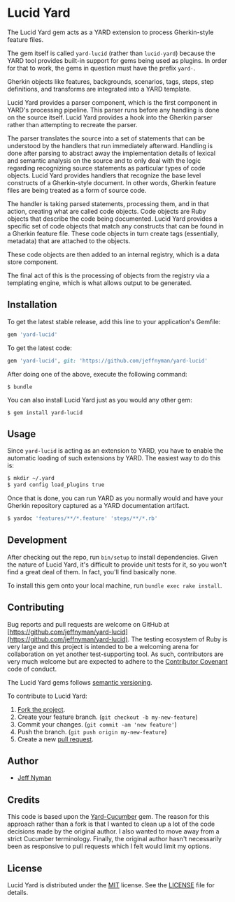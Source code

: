 # Lucid Yard

The Lucid Yard gem acts as a YARD extension to process Gherkin-style feature files.

The gem itself is called `yard-lucid` (rather than `lucid-yard`) because the YARD tool provides built-in support for gems being used as plugins. In order for that to work, the gems in question must have the prefix `yard-`.

Gherkin objects like features, backgrounds, scenarios, tags, steps, step definitions, and transforms are integrated into a YARD template.

Lucid Yard provides a parser component, which is the first component in YARD's processing pipeline. This parser runs before any handling is done on the source itself. Lucid Yard provides a hook into the Gherkin parser rather than attempting to recreate the parser.

The parser translates the source into a set of statements that can be understood by the handlers that run immediately afterward. Handling is done after parsing to abstract away the implementation details of lexical and semantic analysis on the source and to only deal with the logic regarding recognizing source statements as particular types of code objects. Lucid Yard provides handlers that recognize the base level constructs of a Gherkin-style document. In other words, Gherkin feature files are being treated as a form of source code.

The handler is taking parsed statements, processing them, and in that action, creating what are called code objects. Code objects are Ruby objects that describe the code being documented. Lucid Yard provides a specific set of code objects that match any constructs that can be found in a Gherkin feature file. These code objects in turn create tags (essentially, metadata) that are attached to the objects.

These code objects are then added to an internal registry, which is a data store component.

The final act of this is the processing of objects from the registry via a templating engine, which is what allows output to be generated.

## Installation

To get the latest stable release, add this line to your application's Gemfile:

```ruby
gem 'yard-lucid'
```

To get the latest code:

```ruby
gem 'yard-lucid', git: 'https://github.com/jeffnyman/yard-lucid'
```

After doing one of the above, execute the following command:

    $ bundle

You can also install Lucid Yard just as you would any other gem:

    $ gem install yard-lucid

## Usage

Since `yard-lucid` is acting as an extension to YARD, you have to enable the automatic loading of such extensions by YARD. The easiest way to do this is:

```bash
$ mkdir ~/.yard
$ yard config load_plugins true
```

Once that is done, you can run YARD as you normally would and have your Gherkin repository captured as a YARD documentation artifact.

```bash
$ yardoc 'features/**/*.feature' 'steps/**/*.rb'
```

## Development

After checking out the repo, run `bin/setup` to install dependencies. Given the nature of Lucid Yard, it's difficult to provide unit tests for it, so you won't find a great deal of them. In fact, you'll find basically none.

To install this gem onto your local machine, run `bundle exec rake install`.

## Contributing

Bug reports and pull requests are welcome on GitHub at [https://github.com/jeffnyman/yard-lucid](https://github.com/jeffnyman/yard-lucid). The testing ecosystem of Ruby is very large and this project is intended to be a welcoming arena for collaboration on yet another test-supporting tool. As such, contributors are very much welcome but are expected to adhere to the [Contributor Covenant](http://contributor-covenant.org) code of conduct.

The Lucid Yard gems follows [semantic versioning](http://semver.org).

To contribute to Lucid Yard:

1. [Fork the project](http://gun.io/blog/how-to-github-fork-branch-and-pull-request/).
2. Create your feature branch. (`git checkout -b my-new-feature`)
3. Commit your changes. (`git commit -am 'new feature'`)
4. Push the branch. (`git push origin my-new-feature`)
5. Create a new [pull request](https://help.github.com/articles/using-pull-requests).

## Author

* [Jeff Nyman](http://testerstories.com)

## Credits

This code is based upon the [Yard-Cucumber](https://github.com/burtlo/yard-cucumber) gem. The reason for this approach rather than a fork is that I wanted to clean up a lot of the code decisions made by the original author. I also wanted to move away from a strict Cucumber terminology. Finally, the original author hasn't necessarily been as responsive to pull requests which I felt would limit my options.

## License

Lucid Yard is distributed under the [MIT](http://www.opensource.org/licenses/MIT) license.
See the [LICENSE](https://github.com/jeffnyman/yard-lucid/blob/master/LICENSE.md) file for details.
